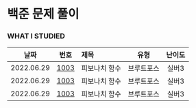 # 백준 문제 풀이

### WHAT I STUDIED

|    날짜    |                     번호                     | 제목          |    유형    | 난이도 |
| :--------: | :------------------------------------------: | :------------ | :--------: | :----: |
| 2022.06.29 | [1003](https://www.acmicpc.net/problem/1003) | 피보나치 함수 | 브루트포스 | 실버3  |
| 2022.06.29 | [1003](https://www.acmicpc.net/problem/1003) | 피보나치 함수 | 브루트포스 | 실버3  |
| 2022.06.29 | [1003](https://www.acmicpc.net/problem/1003) | 피보나치 함수 | 브루트포스 | 실버3  |

